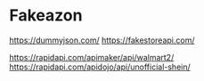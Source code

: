# Fakeazon

https://dummyjson.com/
https://fakestoreapi.com/

https://rapidapi.com/apimaker/api/walmart2/
https://rapidapi.com/apidojo/api/unofficial-shein/
